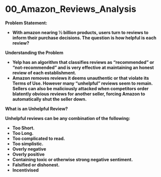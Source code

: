 # 00_Amazon_Reviews_Analysis

<b>Problem Statement:<b>
- With amazon nearing ½ billion products, users turn to reviews to inform their purchase decisions. The question is how helpful is each review?

<b>Understanding the Problem<b>
- Yelp has an algorithm that classifies reviews as “recommended” or “not-recommended” and is very effective at maintaining an honest review of each establishment.
- Amazon removes reviews it deems unauthentic or that violate its Terms of Use. However many “unhelpful” reviews seem to remain. Sellers can also be maliciously attacked when competitors order blatently obvious reviews for another seller, forcing Amazon to automatically shut the seller down.

<b>What is an Unhelpful Review?<b>

Unhelpful reviews can be any combination of the following:
- Too Short.
- Too Long.
- Too complicated to read.
- Too simplistic.
- Overly negative
- Overly positive
- Containing toxic or otherwise strong negative sentiment.
- Falsified or dishonest.
- Incentivised